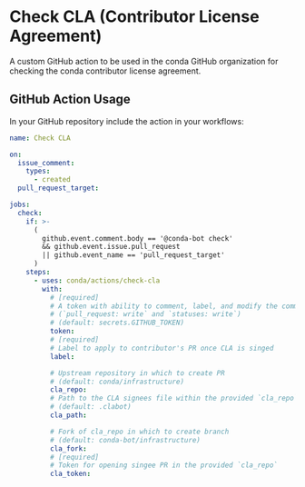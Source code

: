 # Check CLA (Contributor License Agreement)

A custom GitHub action to be used in the conda GitHub organization for checking the
conda contributor license agreement.

## GitHub Action Usage

In your GitHub repository include the action in your workflows:

```yaml
name: Check CLA

on:
  issue_comment:
    types:
      - created
  pull_request_target:

jobs:
  check:
    if: >-
      (
        github.event.comment.body == '@conda-bot check'
        && github.event.issue.pull_request
        || github.event_name == 'pull_request_target'
      )
    steps:
      - uses: conda/actions/check-cla
        with:
          # [required]
          # A token with ability to comment, label, and modify the commit status
          # (`pull_request: write` and `statuses: write`)
          # (default: secrets.GITHUB_TOKEN)
          token:
          # [required]
          # Label to apply to contributor's PR once CLA is singed
          label:

          # Upstream repository in which to create PR
          # (default: conda/infrastructure)
          cla_repo:
          # Path to the CLA signees file within the provided `cla_repo`
          # (default: .clabot)
          cla_path:

          # Fork of cla_repo in which to create branch
          # (default: conda-bot/infrastructure)
          cla_fork:
          # [required]
          # Token for opening singee PR in the provided `cla_repo`
          cla_token:
```
